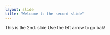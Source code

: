 ```yaml
---
layout: slide
title: "Welcome to the second slide"
---
```

This is the 2nd. slide
Use the left arrow to go bak!
